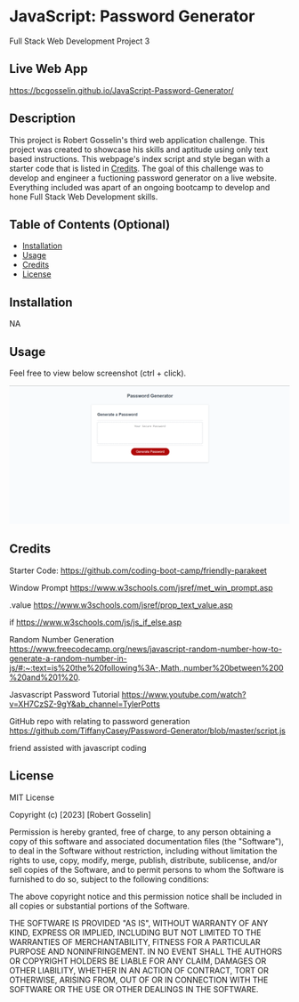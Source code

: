 # JavaScript: Password Generator
Full Stack Web Development Project 3

## Live Web App
https://bcgosselin.github.io/JavaScript-Password-Generator/

## Description

This project is Robert Gosselin's third web application challenge. This project was created to showcase his skills and aptitude using only text based instructions. This webpage's index script and style began with a starter code that is listed in [Credits](#credits). The goal of this challenge was to develop and engineer a fuctioning password generator on a live website. Everything included was apart of an ongoing bootcamp to develop and hone Full Stack Web Development skills.

## Table of Contents (Optional)

- [Installation](#installation)
- [Usage](#usage)
- [Credits](#credits)
- [License](#license)

## Installation

NA

## Usage

Feel free to view below screenshot (ctrl + click).

![alt text](assets/images/screenshot.png)

## Credits

Starter Code:
    https://github.com/coding-boot-camp/friendly-parakeet

Window Prompt
    https://www.w3schools.com/jsref/met_win_prompt.asp

.value
    https://www.w3schools.com/jsref/prop_text_value.asp

if
    https://www.w3schools.com/js/js_if_else.asp

Random Number Generation
    https://www.freecodecamp.org/news/javascript-random-number-how-to-generate-a-random-number-in-js/#:~:text=is%20the%20following%3A-,Math.,number%20between%200%20and%201%20.

Jasvascript Password Tutorial
    https://www.youtube.com/watch?v=XH7CzSZ-9gY&ab_channel=TylerPotts

GitHub repo with relating to password generation
    https://github.com/TiffanyCasey/Password-Generator/blob/master/script.js

friend assisted with javascript coding




## License

MIT License

Copyright (c) [2023] [Robert Gosselin]

Permission is hereby granted, free of charge, to any person obtaining a copy
of this software and associated documentation files (the "Software"), to deal
in the Software without restriction, including without limitation the rights
to use, copy, modify, merge, publish, distribute, sublicense, and/or sell
copies of the Software, and to permit persons to whom the Software is
furnished to do so, subject to the following conditions:

The above copyright notice and this permission notice shall be included in all
copies or substantial portions of the Software.

THE SOFTWARE IS PROVIDED "AS IS", WITHOUT WARRANTY OF ANY KIND, EXPRESS OR
IMPLIED, INCLUDING BUT NOT LIMITED TO THE WARRANTIES OF MERCHANTABILITY,
FITNESS FOR A PARTICULAR PURPOSE AND NONINFRINGEMENT. IN NO EVENT SHALL THE
AUTHORS OR COPYRIGHT HOLDERS BE LIABLE FOR ANY CLAIM, DAMAGES OR OTHER
LIABILITY, WHETHER IN AN ACTION OF CONTRACT, TORT OR OTHERWISE, ARISING FROM,
OUT OF OR IN CONNECTION WITH THE SOFTWARE OR THE USE OR OTHER DEALINGS IN THE
SOFTWARE.
